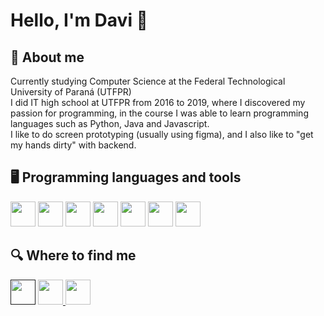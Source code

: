 # Hello, I'm Davi 👋
## 🤔 About me
Currently studying Computer Science at the Federal Technological University of Paraná (UTFPR)\
I did IT high school at UTFPR from 2016 to 2019, where I discovered my passion for programming, in the course I was able to learn programming languages such as Python, Java and Javascript.\
I like to do screen prototyping (usually using figma), and I also like to "get my hands dirty" with backend.

## 🖥 Programming languages and tools
<div>
<img width=40 height=40 src="https://cdn.jsdelivr.net/gh/devicons/devicon/icons/python/python-original.svg" />
<img width=40 height=40 src="https://cdn.jsdelivr.net/gh/devicons/devicon/icons/javascript/javascript-original.svg" />
<img width=40 height=40 src="https://cdn.jsdelivr.net/gh/devicons/devicon/icons/typescript/typescript-original.svg" />
<img width=40 height=40 src="https://cdn.jsdelivr.net/gh/devicons/devicon/icons/java/java-original.svg" />
<img width=40 height=40 src="https://cdn.jsdelivr.net/gh/devicons/devicon/icons/fsharp/fsharp-original.svg" />
<img width=40 height=40 src="https://cdn.jsdelivr.net/gh/devicons/devicon/icons/figma/figma-original.svg" />
<img width=40 height=40 src="https://cdn.jsdelivr.net/gh/devicons/devicon/icons/mysql/mysql-original.svg" />
</div>

## 🔍 Where to find me
<div>
  <a href=""><img width=40 height=40 src="https://cdn.jsdelivr.net/gh/devicons/devicon/icons/gitlab/gitlab-original.svg" /></a>
  <a href="mailto:davi1406.10@gmail.com"><img width="40" height="40" src="https://upload.wikimedia.org/wikipedia/commons/7/7e/Gmail_icon_%282020%29.svg"/> </a>
  <a href="https://www.linkedin.com/in/vintercardoso/"><img width=40 height=40 src="https://cdn.jsdelivr.net/gh/devicons/devicon/icons/linkedin/linkedin-original.svg" /></a>
</div>
